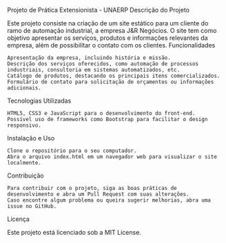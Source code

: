 Projeto de Prática Extensionista - UNAERP
Descrição do Projeto

Este projeto consiste na criação de um site estático para um cliente do ramo de automação industrial, a empresa J&R Negócios. O site tem como objetivo apresentar os serviços, produtos e informações relevantes da empresa, além de possibilitar o contato com os clientes.
Funcionalidades

    Apresentação da empresa, incluindo história e missão.
    Descrição dos serviços oferecidos, como automação de processos industriais, consultoria em sistemas automatizados, etc.
    Catálogo de produtos, destacando os principais itens comercializados.
    Formulário de contato para solicitação de orçamentos ou informações adicionais.

Tecnologias Utilizadas

    HTML5, CSS3 e JavaScript para o desenvolvimento do front-end.
    Possível uso de frameworks como Bootstrap para facilitar o design responsivo.

Instalação e Uso

    Clone o repositório para o seu computador.
    Abra o arquivo index.html em um navegador web para visualizar o site localmente.

Contribuição

    Para contribuir com o projeto, siga as boas práticas de desenvolvimento e abra um Pull Request com suas alterações.
    Caso encontre algum problema ou queira sugerir melhorias, abra uma issue no GitHub.

Licença

Este projeto está licenciado sob a MIT License.
